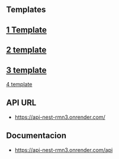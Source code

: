 ## Templates


[1 Template](https://dribbble.com/shots/18827785-JennyV2-Dashboard-Shipping-System)
--

[2 template](https://dribbble.com/shots/23064598-Medtronic-Healthcare-Dashboard)
--

[3 template](https://www.iqair.com/bolivia?srsltid=AfmBOopR44OQJEg2ahQ7xMImPMxjEtDvfunXuK7RDou6kNBipEsftpmg)
--

[4 template](https://dribbble.com/shots/22341421-BreatheairMind-Air-Quality-Monitor-Watchlist)


## API URL

- https://api-nest-rmn3.onrender.com/

## Documentacion
- https://api-nest-rmn3.onrender.com/api